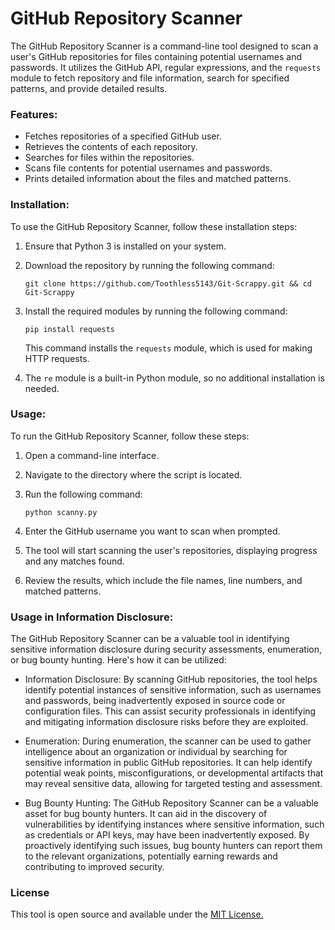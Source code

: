 # GitHub Repository Scanner

The GitHub Repository Scanner is a command-line tool designed to scan a user's GitHub repositories for files containing potential usernames and passwords. It utilizes the GitHub API, regular expressions, and the `requests` module to fetch repository and file information, search for specified patterns, and provide detailed results.

### Features:

- Fetches repositories of a specified GitHub user.
- Retrieves the contents of each repository.
- Searches for files within the repositories.
- Scans file contents for potential usernames and passwords.
- Prints detailed information about the files and matched patterns.

### Installation:

To use the GitHub Repository Scanner, follow these installation steps:

1. Ensure that Python 3 is installed on your system.
2. Download the repository by running the following command:
   ```
   git clone https://github.com/Toothless5143/Git-Scrappy.git && cd Git-Scrappy
   ```
3. Install the required modules by running the following command:

   ```
   pip install requests
   ```

   This command installs the `requests` module, which is used for making HTTP requests.

4. The `re` module is a built-in Python module, so no additional installation is needed.

### Usage:

To run the GitHub Repository Scanner, follow these steps:

1. Open a command-line interface.
2. Navigate to the directory where the script is located.
3. Run the following command:

   ```
   python scanny.py
   ```

4. Enter the GitHub username you want to scan when prompted.
5. The tool will start scanning the user's repositories, displaying progress and any matches found.
6. Review the results, which include the file names, line numbers, and matched patterns.

### Usage in Information Disclosure:

The GitHub Repository Scanner can be a valuable tool in identifying sensitive information disclosure during security assessments, enumeration, or bug bounty hunting. Here's how it can be utilized:

- Information Disclosure: By scanning GitHub repositories, the tool helps identify potential instances of sensitive information, such as usernames and passwords, being inadvertently exposed in source code or configuration files. This can assist security professionals in identifying and mitigating information disclosure risks before they are exploited.

- Enumeration: During enumeration, the scanner can be used to gather intelligence about an organization or individual by searching for sensitive information in public GitHub repositories. It can help identify potential weak points, misconfigurations, or developmental artifacts that may reveal sensitive data, allowing for targeted testing and assessment.

- Bug Bounty Hunting: The GitHub Repository Scanner can be a valuable asset for bug bounty hunters. It can aid in the discovery of vulnerabilities by identifying instances where sensitive information, such as credentials or API keys, may have been inadvertently exposed. By proactively identifying such issues, bug bounty hunters can report them to the relevant organizations, potentially earning rewards and contributing to improved security.


### License
This tool is open source and available under the [MIT License.](/LICENSE)
